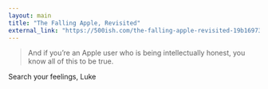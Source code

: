 ```yaml
---
layout: main
title: "The Falling Apple, Revisited"
external_link: "https://500ish.com/the-falling-apple-revisited-19b1697346ad"
---
```

> And if you’re an Apple user who is being intellectually honest, you know all of this to be true.

Search your feelings, Luke
